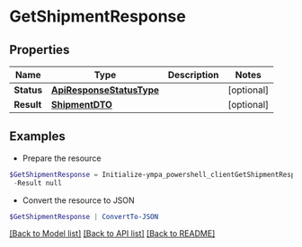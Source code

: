 # GetShipmentResponse
## Properties

Name | Type | Description | Notes
------------ | ------------- | ------------- | -------------
**Status** | [**ApiResponseStatusType**](ApiResponseStatusType.md) |  | [optional] 
**Result** | [**ShipmentDTO**](ShipmentDTO.md) |  | [optional] 

## Examples

- Prepare the resource
```powershell
$GetShipmentResponse = Initialize-ympa_powershell_clientGetShipmentResponse  -Status null `
 -Result null
```

- Convert the resource to JSON
```powershell
$GetShipmentResponse | ConvertTo-JSON
```

[[Back to Model list]](../README.md#documentation-for-models) [[Back to API list]](../README.md#documentation-for-api-endpoints) [[Back to README]](../README.md)


